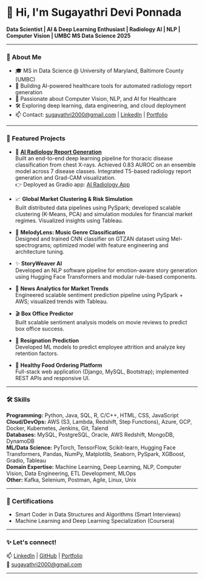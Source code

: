 # 👋 Hi, I'm Sugayathri Devi Ponnada

**Data Scientist | AI & Deep Learning Enthusiast | Radiology AI | NLP | Computer Vision | UMBC MS Data Science 2025**

---

### 🌟 About Me

- 🎓 MS in Data Science @ University of Maryland, Baltimore County (UMBC)  
- 🩻 Building AI-powered healthcare tools for automated radiology report generation  
- 🤖 Passionate about Computer Vision, NLP, and AI for Healthcare  
- 🛠️ Exploring deep learning, data engineering, and cloud deployment  
- 📫 Contact: sugayathri2000@gmail.com | [LinkedIn](https://www.linkedin.com/in/sugayathri-devi-ponnada/) | [Portfolio](https://github.com/sugayathriponnada/portfolio)
---

### 🚀 Featured Projects

- 🩻 [**AI Radiology Report Generation**](https://github.com/Sugayathri/DS606_TeamF_Ponnada_Annreddy_Bode_AI-RADIOLOGY_P3Final)  
  Built an end-to-end deep learning pipeline for thoracic disease classification from chest X-rays. Achieved 0.83 AUROC on an ensemble model across 7 disease classes. Integrated T5-based radiology report generation and Grad-CAM visualization.  
  👉 Deployed as Gradio app: [AI Radiology App](https://huggingface.co/spaces/Sugayathri/ai_radiology)


- 📈 **Global Market Clustering & Risk Simulation**  
  Built distributed data pipelines using PySpark; developed scalable clustering (K-Means, PCA) and simulation modules for financial market regimes. Visualized insights using Tableau.

- 🎵 **MelodyLens: Music Genre Classification**  
  Designed and trained CNN classifier on GTZAN dataset using Mel-spectrograms; optimized model with feature engineering and architecture tuning.

- ✨ **StoryWeaver AI**  
  Developed an NLP software pipeline for emotion-aware story generation using Hugging Face Transformers and modular rule-based components.

- 📰 **News Analytics for Market Trends**  
  Engineered scalable sentiment prediction pipeline using PySpark + AWS; visualized trends with Tableau.

- 🎬 **Box Office Predictor**  
  Built scalable sentiment analysis models on movie reviews to predict box office success.

- 🏢 **Resignation Prediction**  
  Developed ML models to predict employee attrition and analyze key retention factors.

- 🥗 **Healthy Food Ordering Platform**  
  Full-stack web application (Django, MySQL, Bootstrap); implemented REST APIs and responsive UI.

---

### 🛠️ Skills

**Programming:** Python, Java, SQL, R, C/C++, HTML, CSS, JavaScript  
**Cloud/DevOps:** AWS (S3, Lambda, Redshift, Step Functions), Azure, GCP, Docker, Kubernetes, Jenkins, Git, Talend  
**Databases:** MySQL, PostgreSQL, Oracle, AWS Redshift, MongoDB, DynamoDB  
**ML/Data Science:** PyTorch, TensorFlow, Scikit-learn, Hugging Face Transformers, Pandas, NumPy, Matplotlib, Seaborn, PySpark, XGBoost, Gradio, Tableau  
**Domain Expertise:** Machine Learning, Deep Learning, NLP, Computer Vision, Data Engineering, ETL Development, MLOps  
**Other:** Kafka, Selenium, Postman, Agile, Linux, Unix

---

### 📜 Certifications

- Smart Coder in Data Structures and Algorithms (Smart Interviews)  
- Machine Learning and Deep Learning Specialization (Coursera)

---

### ✨ Let's connect!

📫 [LinkedIn](https://www.linkedin.com/in/sugayathri-devi-ponnada/) | [GitHub](https://github.com/sugayathriponnada) | [Portfolio](https://github.com/sugayathriponnada/portfolio)  
📧 sugayathri2000@gmail.com

---

